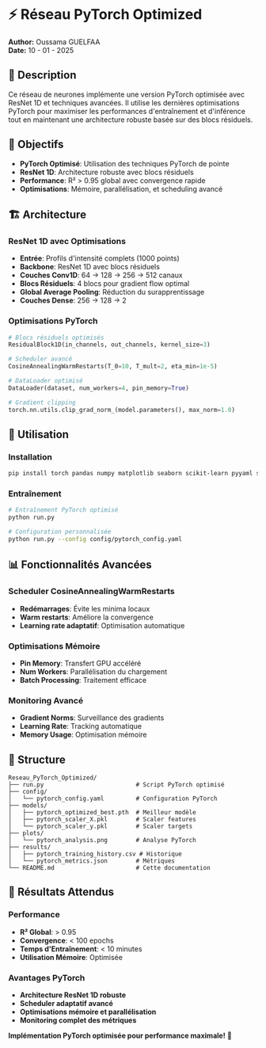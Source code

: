 # ⚡ Réseau PyTorch Optimized

**Author:** Oussama GUELFAA  
**Date:** 10 - 01 - 2025

## 📖 Description

Ce réseau de neurones implémente une version PyTorch optimisée avec ResNet 1D et techniques avancées. Il utilise les dernières optimisations PyTorch pour maximiser les performances d'entraînement et d'inférence tout en maintenant une architecture robuste basée sur des blocs résiduels.

## 🎯 Objectifs

- **PyTorch Optimisé**: Utilisation des techniques PyTorch de pointe
- **ResNet 1D**: Architecture robuste avec blocs résiduels
- **Performance**: R² > 0.95 global avec convergence rapide
- **Optimisations**: Mémoire, parallélisation, et scheduling avancé

## 🏗️ Architecture

### ResNet 1D avec Optimisations
- **Entrée**: Profils d'intensité complets (1000 points)
- **Backbone**: ResNet 1D avec blocs résiduels
- **Couches Conv1D**: 64 → 128 → 256 → 512 canaux
- **Blocs Résiduels**: 4 blocs pour gradient flow optimal
- **Global Average Pooling**: Réduction du surapprentissage
- **Couches Dense**: 256 → 128 → 2

### Optimisations PyTorch
```python
# Blocs résiduels optimisés
ResidualBlock1D(in_channels, out_channels, kernel_size=3)

# Scheduler avancé
CosineAnnealingWarmRestarts(T_0=10, T_mult=2, eta_min=1e-5)

# DataLoader optimisé
DataLoader(dataset, num_workers=4, pin_memory=True)

# Gradient clipping
torch.nn.utils.clip_grad_norm_(model.parameters(), max_norm=1.0)
```

## 🚀 Utilisation

### Installation
```bash
pip install torch pandas numpy matplotlib seaborn scikit-learn pyyaml scipy joblib
```

### Entraînement
```bash
# Entraînement PyTorch optimisé
python run.py

# Configuration personnalisée
python run.py --config config/pytorch_config.yaml
```

## 📊 Fonctionnalités Avancées

### Scheduler CosineAnnealingWarmRestarts
- **Redémarrages**: Évite les minima locaux
- **Warm restarts**: Améliore la convergence
- **Learning rate adaptatif**: Optimisation automatique

### Optimisations Mémoire
- **Pin Memory**: Transfert GPU accéléré
- **Num Workers**: Parallélisation du chargement
- **Batch Processing**: Traitement efficace

### Monitoring Avancé
- **Gradient Norms**: Surveillance des gradients
- **Learning Rate**: Tracking automatique
- **Memory Usage**: Optimisation mémoire

## 📁 Structure

```
Reseau_PyTorch_Optimized/
├── run.py                          # Script PyTorch optimisé
├── config/
│   └── pytorch_config.yaml         # Configuration PyTorch
├── models/
│   ├── pytorch_optimized_best.pth  # Meilleur modèle
│   ├── pytorch_scaler_X.pkl        # Scaler features
│   └── pytorch_scaler_y.pkl        # Scaler targets
├── plots/
│   └── pytorch_analysis.png        # Analyse PyTorch
├── results/
│   ├── pytorch_training_history.csv # Historique
│   └── pytorch_metrics.json        # Métriques
└── README.md                       # Cette documentation
```

## 🎯 Résultats Attendus

### Performance
- **R² Global**: > 0.95
- **Convergence**: < 100 epochs
- **Temps d'Entraînement**: < 10 minutes
- **Utilisation Mémoire**: Optimisée

### Avantages PyTorch
- **Architecture ResNet 1D robuste**
- **Scheduler adaptatif avancé**
- **Optimisations mémoire et parallélisation**
- **Monitoring complet des métriques**

**Implémentation PyTorch optimisée pour performance maximale!** 🚀
